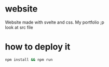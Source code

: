 # website
Website made with svelte and css. My portfolio ;p
<br> look at src file</br>
# how to deploy it
```sh
npm install && npm run
```
